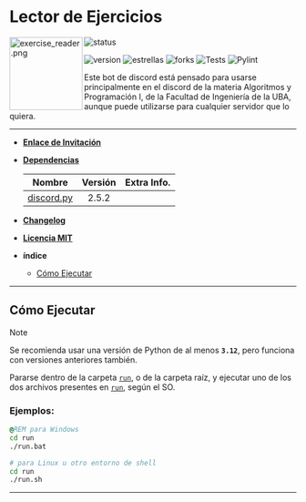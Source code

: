 # Lector de Ejercicios

<img alt="exercise_reader.png" align="left" src="img/exercise_reader.png" height=128 width=128 />

<p align="left">

![status](https://dcbadge.limes.pink/api/shield/889312376036425810?bot=true?logoColor=presence&theme=discord)

![version](https://img.shields.io/badge/version-2.0.0-brightgreen)
![estrellas](https://img.shields.io/github/stars/NLGS2907/Asistente-Fundamentos?label=Estrellas&style=social)
![forks](https://img.shields.io/github/forks/NLGS2907/Asistente-Fundamentos?style=social)
![Tests](https://github.com/NLGS2907/Asistente-Fundamentos/actions/workflows/tests.yml/badge.svg)
![Pylint](https://github.com/NLGS2907/Asistente-Fundamentos/actions/workflows/pylint.yml/badge.svg)

Este bot de discord está pensado para usarse principalmente en el discord de la materia Algoritmos y Programación I,
de la Facultad de Ingeniería de la UBA, aunque puede utilizarse para cualquier servidor que lo quiera.
</p>

<hr/>

* [**Enlace de Invitación**](https://discord.com/api/oauth2/authorize?client_id=889312376036425810&permissions=294205467712&scope=bot%20applications.commands)

* **[Dependencias](requirements.txt)**

  | Nombre | Versión | Extra Info. |
  | :-: | :-: | :-: |
  | [discord.py](https://pypi.org/project/discord.py/) | 2.5.2 |  |

* **[Changelog](./CHANGELOG.md)**

* **[Licencia MIT](LICENSE)**

* **índice**
  - [Cómo Ejecutar](#cómo-ejecutar)

<hr/>

## Cómo Ejecutar

> [!NOTE]
> Se recomienda usar una versión de Python de al menos **`3.12`**, pero funciona con versiones anteriores también.

Pararse dentro de la carpeta [`run`](run), o de la carpeta raíz, y ejecutar uno de los dos
archivos presentes en [`run`](run), según el SO.

### **Ejemplos:**
```bat
@REM para Windows
cd run
./run.bat
```
```sh
# para Linux u otro entorno de shell
cd run
./run.sh
```

<hr/>
